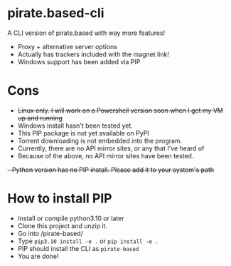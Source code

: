 # pirate.based-cli
A CLI version of pirate.based with way more features!
- Proxy + alternative server options
- Actually has trackers included with the magnet link!
- Windows support has been added via PIP
# Cons
- ~~Linux only. I will work on a Powershell version soon when I get my VM up and running~~
- Windows install hasn't been tested yet.
- This PIP package is not yet available on PyPI
- Torrent downloading is not embedded into the program.
- Currently, there are no API mirror sites, or any that I've heard of
- Because of the above, no API mirror sites have been tested.

~~- Python version has no PIP install. Please add it to your system's path~~

# How to install PIP
- Install or compile python3.10 or later
- Clone this project and unzip it.
- Go into /pirate-based/
- Type `pip3.10 install -e .` or `pip install -e .`
- PIP should install the CLI as `pirate-based`
- You are done!
